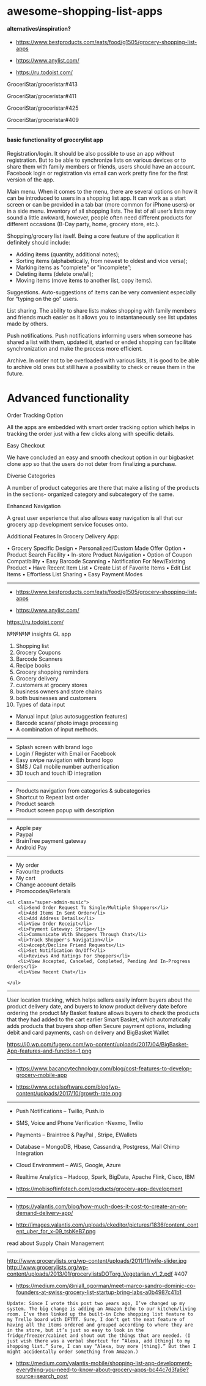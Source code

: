 # awesome-shopping-list-apps

#### alternatives\inspiration?

- https://www.bestproducts.com/eats/food/g1505/grocery-shopping-list-apps

- https://www.anylist.com/

- https://ru.todoist.com/

GroceriStar/groceristar#413

GroceriStar/groceristar#411

GroceriStar/groceristar#425

GroceriStar/groceristar#409

---

#### basic functionality of grocerylist app

Registration/login. It should be also possible to use an app without registration. But to be able to synchronize lists on various devices or to share them with family members or friends, users should have an account. Facebook login or registration via email can work pretty fine for the first version of the app.
 
Main menu. When it comes to the menu, there are several options on how it can be introduced to users in a shopping list app. It can work as a start screen or can be provided in a tab bar (more common for iPhone users) or in a side menu.
Inventory of all shopping lists. The list of all user’s lists may sound a little awkward, however, people often need different products for different occasions (B-Day party, home, grocery store, etc.).
 
Shopping/grocery list itself. Being a core feature of the application it definitely should include:
- Adding items (quantity, additional notes);
- Sorting items (alphabetically, from newest to oldest and vice versa);
- Marking items as "complete" or "incomplete”;
- Deleting items (delete one/all);
- Moving items (move items to another list, copy items).
 
Suggestions. Auto-suggestions of items can be very convenient especially for “typing on the go” users.
 
List sharing. The ability to share lists makes shopping with family members and friends much easier as it allows you to instantaneously see list updates made by others.
 
Push notifications. Push notifications informing users when someone has shared a list with them, updated it, started or ended shopping can facilitate synchronization and make the process more efficient.
 
Archive. In order not to be overloaded with various lists, it is good to be able to archive old ones but still have a possibility to check or reuse them in the future. 


# Advanced functionality
Order Tracking Option

All the apps are embedded with smart order tracking option which helps in tracking the order just with a few clicks along with specific details.

Easy Checkout

We have concluded an easy and smooth checkout option in our bigbasket clone app so that the users do not deter from finalizing a purchase.

Diverse Categories

A number of product categories are there that make a listing of the products in the sections- organized category and subcategory of the same.

Enhanced Navigation  

A great user experience that also allows easy navigation is all that our grocery app development service focuses onto.

Additional Features In Grocery Delivery App:

• Grocery Specific Design
• Personalized/Custom Made Offer Option
• Product Search Facility
• In-store Product Navigation
• Option of Coupon Compatibility
• Easy Barcode Scanning
• Notification For New/Existing Product
• Have Recent Item List
• Create List of Favorite Items
• Edit List Items
• Effortless List Sharing
• Easy Payment Modes


---

- https://www.bestproducts.com/eats/food/g1505/grocery-shopping-list-apps

- https://www.anylist.com/

https://ru.todoist.com/

№№№№ insights GL app

1. Shopping list
2. Grocery Coupons
3. Barcode Scanners
4. Recipe books
5. Grocery shopping reminders
6. Grocery delivery
7. customers at grocery stores
8. business owners and store chains
9. both businesses and customers
10. Types of data input

- Manual input (plus autosuggestion features)
- Barcode scans/ photo image processing
- A combination of input methods.

---

- Splash screen with brand logo
- Login / Register with Email or Facebook
- Easy swipe navigation with brand logo
- SMS / Call mobile number authentication
- 3D touch and touch ID integration

---
- Products navigation from categories & subcategories
- Shortcut to Repeat last order
- Product search
- Product screen popup with description

---

- Apple pay
- Paypal
- BrainTree payment gateway
- Android Pay

---
- My order
- Favourite products
- My cart
- Change account details
- Promocodes/Referals


```
<ul class="super-admin-music">
    <li>Send Order Request To Single/Multiple Shoppers</li>
    <li>Add Items In Sent Order</li>
    <li>Add Address Details</li>
    <li>View Order Receipt</li>
    <li>Payment Gateway: Stripe</li>
    <li>Communicate With Shoppers Through Chat</li>
    <li>Track Shopper's Navigation</li>
    <li>Accept/Decline Friend Requests</li>
    <li>Set Notification On/Off</li>
    <li>Reviews And Ratings For Shoppers</li>
    <li>View Accepted, Canceled, Completed, Pending And In-Progress Orders</li>
    <li>View Recent Chat</li>

</ul>
```

---

User location tracking, which helps sellers easily inform buyers about the product delivery date, and buyers to know product delivery date before ordering the product
My Basket feature allows buyers to check the products that they had added to the cart earlier
Smart Basket, which automatically adds products that buyers shop often
Secure payment options, including debit and card payments, cash on delivery and BigBasket Wallet

https://i0.wp.com/fugenx.com/wp-content/uploads/2017/04/BigBasket-App-features-and-function-1.png

---
- https://www.bacancytechnology.com/blog/cost-features-to-develop-grocery-mobile-app

- https://www.octalsoftware.com/blog/wp-content/uploads/2017/10/growth-rate.png

---
- Push Notifications – Twilio, Push.io
- SMS, Voice and Phone Verification -Nexmo, Twilio
- Payments – Braintree & PayPal , Stripe, EWallets
- Database – MongoDB, Hbase, Cassandra, Postgress, Mail Chimp Integration
- Cloud Environment – AWS, Google, Azure
- Realtime Analytics – Hadoop, Spark, BigData, Apache Flink, Cisco, IBM

- https://mobisoftinfotech.com/products/grocery-app-development

---

- https://yalantis.com/blog/how-much-does-it-cost-to-create-an-on-demand-delivery-app/

- http://images.yalantis.com/uploads/ckeditor/pictures/1836/content_content_uber_for_x-09_tsbKeB7.png

read about Supply Chain Management

---

http://www.grocerylists.org/wp-content/uploads/2011/11/wife-slider.jpg
http://www.grocerylists.org/wp-content/uploads/2013/01/grocerylistsDOTorg_Vegetarian_v1_2.pdf
#407

- https://medium.com/@niall_ogorman/meet-marco-sandro-dominic-co-founders-at-swiss-grocery-list-startup-bring-labs-a0b4987c41b1

`Update: Since I wrote this post two years ago, I’ve changed up my system. The big change is adding an Amazon Echo to our kitchen/living room. I’ve then linked up the built-in Echo shopping list feature to my Trello board with IFTTT. Sure, I don’t get the neat feature of having all the items ordered and grouped according to where they are in the store, but it’s just so easy to look in the fridge/freezer/cabinet and shout out the things that are needed. (I just wish there was a verbal shortcut for “Alexa, add [thing] to my shopping list.” Sure, I can say “Alexa, buy more [thing].” But then I might accidentally order something from Amazon.)`

-  https://medium.com/yalantis-mobile/shopping-list-app-development-everything-you-need-to-know-about-grocery-apps-bc44c7d3fa6e?source=search_post

